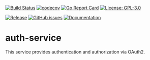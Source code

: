 [![Build Status](https://travis-ci.com/rebel-l/auth-service.svg?branch=master)](https://travis-ci.com/rebel-l/auth-service)
[![codecov](https://codecov.io/gh/rebel-l/auth-service/branch/master/graph/badge.svg)](https://codecov.io/gh/rebel-l/auth-service)
[![Go Report Card](https://goreportcard.com/badge/github.com/rebel-l/auth-service)](https://goreportcard.com/report/github.com/rebel-l/auth-service)
[![License: GPL-3.0](https://img.shields.io/badge/License-GPLv3-blue.svg)](https://www.gnu.org/licenses/gpl-3.0)


[![Release](https://img.shields.io/github/release/rebel-l/auth-service.svg?label=Release)](https://github.com/rebel-l/auth-service/releases)
[![GitHub issues](https://img.shields.io/github/issues/rebel-l/auth-service.svg)](https://github.com/rebel-l/auth-service/issues)
[![Documentation](https://godoc.org/github.com/rebel-l/auth-service?status.svg)](https://godoc.org/github.com/rebel-l/auth-service)


# auth-service
This service provides authentication and authorization via OAuth2.
